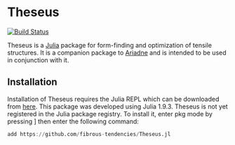 # Theseus

[![Build Status](https://github.com/fibrous-tendencies/Theseus.jl/actions/workflows/CI.yml/badge.svg?branch=master)](https://github.com/fibrous-tendencies/Theseus.jl/actions/workflows/CI.yml?query=branch%3Amaster)

Theseus is a [Julia](https://julialang.org/) package for form-finding and optimization of tensile structures. It is a companion package to [Ariadne](https://github.com/fibrous-tendencies/Ariadne) and is intended to be used in conjunction with it. 

## Installation

Installation of Theseus requires the Julia REPL which can be downloaded from [here](https://julialang.org/downloads/). This package was developed using Julia 1.9.3. Theseus is not yet registered in the Julia package registry. To install it, enter pkg mode by pressing ] then enter the following command:

```julia
add https://github.com/fibrous-tendencies/Theseus.jl
```
